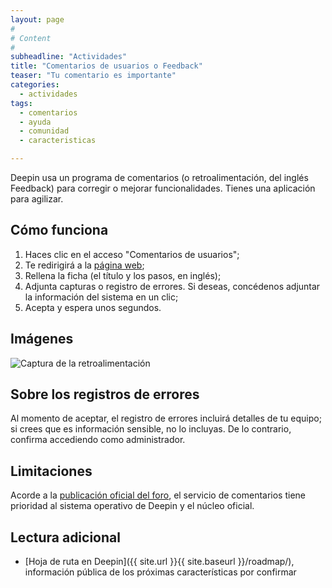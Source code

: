 ```yaml
---
layout: page
#
# Content
#
subheadline: "Actividades"
title: "Comentarios de usuarios o Feedback"
teaser: "Tu comentario es importante"
categories:
  - actividades
tags:
  - comentarios
  - ayuda
  - comunidad
  - caracteristicas

---
```


Deepin usa un programa de comentarios (o retroalimentación, del inglés Feedback) para corregir o mejorar funcionalidades. Tienes una aplicación para agilizar.

## Cómo funciona

1. Haces clic en el acceso "Comentarios de usuarios";
2. Te redirigirá a la [página web](http://feedback.deepin.org/);
3. Rellena la ficha (el título y los pasos, en inglés);
4. Adjunta capturas o registro de errores. Si deseas, concédenos adjuntar la información del sistema en un clic;
5. Acepta y espera unos segundos.

## Imágenes
<div class="row">
    <div class="medium-12 columns t30">
    <img src="{{ site.urlimg }}DeepinFeedback.png" alt="Captura de la retroalimentación">
    </div><!-- /.medium-4.columns -->
</div>

## Sobre los registros de errores

Al momento de aceptar, el registro de errores incluirá detalles de tu equipo; si crees que es información sensible, no lo incluyas. De lo contrario, confirma accediendo como administrador.

## Limitaciones

Acorde a la [publicación oficial del foro](https://bbs.deepin.org/forum.php?mod=viewthread&tid=134758), el servicio de comentarios tiene prioridad al sistema operativo de Deepin y el núcleo oficial.

## Lectura adicional
* [Hoja de ruta en Deepin]({{ site.url }}{{ site.baseurl }}/roadmap/), información pública de los próximas características por confirmar
